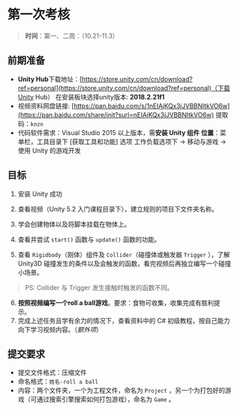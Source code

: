 ﻿# 第一次考核

>  **时间**：第一、二周：（10.21-11.3）

## 前期准备

- **Unity Hub**下载地址：[https://store.unity.com/cn/download?ref=personal](https://store.unity.com/cn/download?ref=personal)（下载Unity Hub）
  在安装板块选择unity版本: **2018.2.21f1**
- 视频资料网盘链接: [https://pan.baidu.com/s/1nEIAjKQx3jJVBBNItkVO6w](https://pan.baidu.com/share/init?surl=nEIAjKQx3jJVBBNItkVO6w)
  提取码：`knzn`
- 代码软件需求：Visual Studio 2015 以上版本，需**安装 Unity 组件**
  **位置**：菜单栏，工具目录下 [获取工具和功能] 选项
  工作负载选项下 -> 移动与游戏 -> 使用 Unity 的游戏开发

## 目标

1. 安装 Unity 成功

2. 查看视频（Unity 5.2 入门课程目录下），建立规则的项目下文件夹名称。

3. 学会创建物体以及将脚本挂载在物体上。

4. 查看并尝试 `start()` 函数与 `update()` 函数的功能。

5. 查看 `Rigidbody`（刚体）组件及 `Collider`（碰撞体或触发器 `Trigger` ），了解 Unity3D 碰撞发生的条件以及会触发的函数，看完视频后再独立编写一个碰撞小场景。

  > PS: Collider 与 Trigger 发生接触时触发的函数不同。 

6. **按照视频编写一个roll a ball游戏**。要求：食物可收集，收集完成有胜利提示。
7. 完成上述任务且学有余力的情况下，查看资料中的 C# 初级教程，按自己能力向下学习视频内容。（*额外项*）

## 提交要求

- 提交文件格式：压缩文件
- 命名格式：`姓名-roll a ball`
- 内容：两个文件夹，一个为工程文件，命名为 `Project` ，另一个为打包好的游戏（可通过搜索引擎搜索如何打包游戏），命名为 `Game` 。

